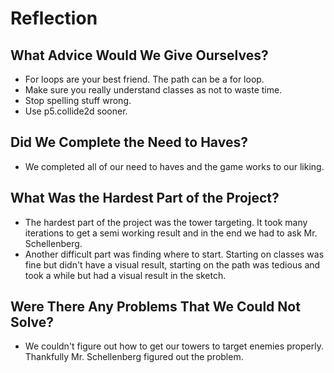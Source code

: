 # Reflection

## What Advice Would We Give Ourselves?
- For loops are your best friend. The path can be a for loop.
- Make sure you really understand classes as not to waste time.
- Stop spelling stuff wrong.
- Use p5.collide2d sooner.

## Did We Complete the Need to Haves?
- We completed all of our need to haves and the game works to our liking.

## What Was the Hardest Part of the Project?
- The hardest part of the project was the tower targeting. It took many iterations to get a semi working result and in the end we had to ask Mr. Schellenberg.
- Another difficult part was finding where to start. Starting on classes was fine but didn't have a visual result, starting on the path was tedious and took a while but had a visual result in the sketch.

## Were There Any Problems That We Could Not Solve?
- We couldn't figure out how to get our towers to target enemies properly. Thankfully Mr. Schellenberg figured out the problem.